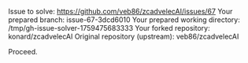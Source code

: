 Issue to solve: https://github.com/veb86/zcadvelecAI/issues/67
Your prepared branch: issue-67-3dcd6010
Your prepared working directory: /tmp/gh-issue-solver-1759475683333
Your forked repository: konard/zcadvelecAI
Original repository (upstream): veb86/zcadvelecAI

Proceed.